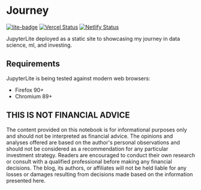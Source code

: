 # Journey

[![lite-badge](https://jupyterlite.rtfd.io/en/latest/_static/badge.svg)](https://jupyter.vercel.app/)
[![Vercel Status](https://img.shields.io/github/deployments/diegofcornejo/vercel-jupyter-lite/production?style=flat&logo=vercel&label=vercel)](https://jupyter.vercel.app/)
[![Netlify Status](https://api.netlify.com/api/v1/badges/740e35b0-9480-4005-ba98-d67a5bdfab71/deploy-status)](https://jupyterlite.netlify.app)

JupyterLite deployed as a static site to showcasing my journey in data science, ml, and investing.

## Requirements

JupyterLite is being tested against modern web browsers:

- Firefox 90+
- Chromium 89+

## THIS IS NOT FINANCIAL ADVICE

The content provided on this notebook is for informational purposes only and should not be interpreted as financial advice. The opinions and analyses offered are based on the author's personal observations and should not be considered as a recommendation for any particular investment strategy. Readers are encouraged to conduct their own research or consult with a qualified professional before making any financial decisions. The blog, its authors, or affiliates will not be held liable for any losses or damages resulting from decisions made based on the information presented here.
